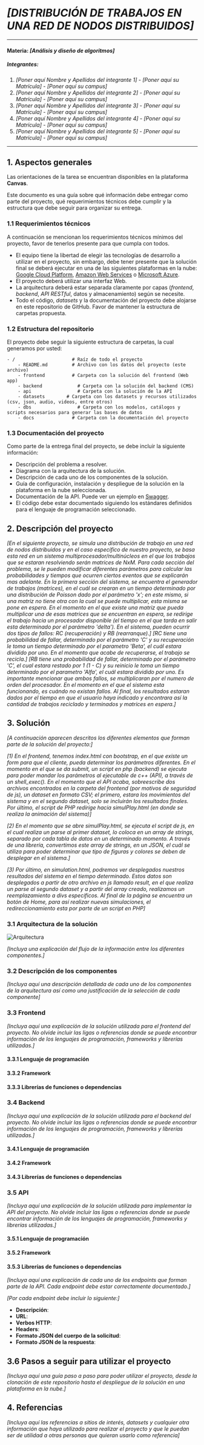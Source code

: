 # *[DISTRIBUCIÓN DE TRABAJOS EN UNA RED DE NODOS DISTRIBUIDOS]*
---
#### Materia: *[Análisis y diseño de algoritmos]*

##### Integrantes:
1. *[Poner aquí Nombre y Apellidos del integrante 1]* - *[Poner aquí su Matrícula]* - *[Poner aquí su campus]*
2. *[Poner aquí Nombre y Apellidos del integrante 2]* - *[Poner aquí su Matrícula]* - *[Poner aquí su campus]*
3. *[Poner aquí Nombre y Apellidos del integrante 3]* - *[Poner aquí su Matrícula]* - *[Poner aquí su campus]*
4. *[Poner aquí Nombre y Apellidos del integrante 4]* - *[Poner aquí su Matrícula]* - *[Poner aquí su campus]*
5. *[Poner aquí Nombre y Apellidos del integrante 5]* - *[Poner aquí su Matrícula]* - *[Poner aquí su campus]*

---
## 1. Aspectos generales

Las orientaciones de la tarea se encuentran disponibles en la plataforma **Canvas**.

Este documento es una guía sobre qué información debe entregar como parte del proyecto, qué requerimientos técnicos debe cumplir y la estructura que debe seguir para organizar su entrega.

### 1.1 Requerimientos técnicos

A continuación se mencionan los requerimientos técnicos mínimos del proyecto, favor de tenerlos presente para que cumpla con todos.

* El equipo tiene la libertad de elegir las tecnologías de desarrollo a utilizar en el proyecto, sin embargo, debe tener presente que la solución final se deberá ejecutar en una de las siguientes plataformas en la nube: [Google Cloud Platform](https://cloud.google.com/?hl=es), [Amazon Web Services](https://aws.amazon.com/) o [Microsoft Azure](https://azure.microsoft.com/es-mx/).
* El proyecto deberá utilizar una interfaz Web.
* La arquitectura deberá estar separada claramente por capas (*frontend*, *backend*, *API RESTful*, datos y almacenamiento) según se necesite.
* Todo el código, *datasets* y la documentación del proyecto debe alojarse en este repositorio de GitHub. Favor de mantener la estructura de carpetas propuesta.

### 1.2 Estructura del repositorio

El proyecto debe seguir la siguiente estructura de carpetas, la cual generamos por usted:
```
- / 			        # Raíz de todo el proyecto
    - README.md			# Archivo con los datos del proyecto (este archivo)
    - frontend			# Carpeta con la solución del frontend (Web app)
    - backend			  # Carpeta con la solución del backend (CMS)
    - api			      # Carpeta con la solución de la API
    - datasets		  # Carpeta con los datasets y recursos utilizados (csv, json, audio, videos, entre otros)
    - dbs			      # Carpeta con los modelos, catálogos y scripts necesarios para generar las bases de datos
    - docs			    # Carpeta con la documentación del proyecto
```

### 1.3 Documentación  del proyecto

Como parte de la entrega final del proyecto, se debe incluir la siguiente información:

* Descripción del problema a resolver.
* Diagrama con la arquitectura de la solución.
* Descripción de cada uno de los componentes de la solución.
* Guía de configuración, instalación y despliegue de la solución en la plataforma en la nube seleccionada.
* Documentación de la API. Puede ver un ejemplo en [Swagger](https://swagger.io/). 
* El código debe estar documentado siguiendo los estándares definidos para el lenguaje de programación seleccionado.

## 2. Descripción del proyecto

*[En el siguiente proyecto, se simula una distribución de trabajo en una red de nodos distribuidos y en el caso específico de nuestro proyecto, se basa esta red en un sistema multiprocesador/multinúcleos en el que los trabajos que se estaran resolviendo serán matrices de NxM. Para cada sección del problema, se le pueden modificar diferentes parámetros para calcular las probabilidades y tiempos que ocurren ciertos eventos que se explicarán mas adelante. En la primera sección del sistema, se encuentra el generador de trabajos (matrices), en el cuál se crearan en un tiempo determinado por una distribución de Poisson dado por el parámetro 'x'; en este mismo, si una matriz no tiene otra con la cual se puede multiplicar, esta misma se pone en espera. En el momento en el que existe una matriz que pueda multiplicar una de esas matrices que se encuentran en espera, se redirige el trabajo hacia un procesador disponible (el tiempo en el que tarda en salir esta determinado por el parámetro 'delta'). En el sistema, pueden ocurrir dos tipos de fallos: RC (recuperación) y RB (rearranque).]* 
*[RC tiene una probabilidad de fallar, determinado por el parámetro 'C' y su recuperación le toma un tiempo determinado por el parametro 'Beta', el cuál estara dividido por uno. En el momento que acabe de recuperarse, el trabajo se recicla.]*
*[RB tiene una probabilidad de fallar, determinado por el parámetro 'C', el cual estara restado por 1 (1 - C) y su reinicio le toma un tiempo determinado por el parametro 'Alfa', el cuál estara dividido por uno. Es importante mencionar que ambos fallos, se multiplicaran por el numero de orden del procesador. En el momento en el que el sistema esta funcionando, es cuándo no existan fallos. Al final, los resultados estaran dados por el tiempo en que el usuario haya indicado y encontrara así la cantidad de trabajos reciclado y terminados y matrices en espera.]*

## 3. Solución

*[A continuación aparecen descritos los diferentes elementos que forman parte de la solución del proyecto:]*

*[1) En el frontend, tenemos index.html con bootstrap, en el que existe un form para que el cliente, pueda determinar los parámetros diferentes. En el momento en el que se da submit, un script en php (backend) se ejecuta para poder mandar los parámetros al ejecutable de c++ (API), a través de un shell_exec(). En el momento que el API acaba, sobreescribe dos archivos encontrados en la carpeta del frontend (por motivos de seguridad de js), un dataset en formato CSV; el primero, estara los movimientos del sistema y en el segundo dataset, solo se incluirán los resultados finales. Por último, el script de PHP redirige hacia simulPlay.html (en donde se realiza la animación del sistema)]*

*[2) En el momento que se abre simulPlay.html, se ejecuta el script de js, en el cual realiza un parse al primer dataset, lo coloca en un array de strings, separado por cada tabla de datos en un determinado momento. A través de una librería, convertimos este array de strings, en un JSON, el cuál se utiliza para poder determinar que tipo de figuras y colores se deben de desplegar en el sistema.]*

*[3) Por último, en simulation.html, podremos ver desplegados nuestros resultados del sistema en el tiempo determinado. Estos datos son desplegados a partir de otro archivo en js llamado result, en el que realiza un parse al segundo dataset y a partir del array creado, realizamos un reemplazamiento a divs específicos. Al final de la página se encuentra un botón de Home, para así realizar nuevas simulaciones, el redireccionamiento esta por parte de un script en PHP]*

### 3.1 Arquitectura de la solución

![Arquitectura](./docs/Architecture.jpeg)

*[Incluya una explicación del flujo de la información entre los diferentes componentes.]*

### 3.2 Descripción de los componentes

*[Incluya aquí una descripción detallada de cada uno de los componentes de la arquitectura así como una justificación de la selección de cada componente]*

### 3.3 Frontend

*[Incluya aquí una explicación de la solución utilizada para el frontend del proyecto. No olvide incluir las ligas o referencias donde se puede encontrar información de los lenguajes de programación, frameworks y librerías utilizadas.]*

#### 3.3.1 Lenguaje de programación
#### 3.3.2 Framework
#### 3.3.3 Librerías de funciones o dependencias

### 3.4 Backend

*[Incluya aquí una explicación de la solución utilizada para el backend del proyecto. No olvide incluir las ligas o referencias donde se puede encontrar información de los lenguajes de programación, frameworks y librerías utilizadas.]*

#### 3.4.1 Lenguaje de programación
#### 3.4.2 Framework
#### 3.4.3 Librerías de funciones o dependencias

### 3.5 API

*[Incluya aquí una explicación de la solución utilizada para implementar la API del proyecto. No olvide incluir las ligas o referencias donde se puede encontrar información de los lenguajes de programación, frameworks y librerías utilizadas.]*

#### 3.5.1 Lenguaje de programación
#### 3.5.2 Framework
#### 3.5.3 Librerías de funciones o dependencias

*[Incluya aquí una explicación de cada uno de los endpoints que forman parte de la API. Cada endpoint debe estar correctamente documentado.]*

*[Por cada endpoint debe incluir lo siguiente:]*

* **Descripción**:
* **URL**:
* **Verbos HTTP**:
* **Headers**:
* **Formato JSON del cuerpo de la solicitud**: 
* **Formato JSON de la respuesta**:


## 3.6 Pasos a seguir para utilizar el proyecto

*[Incluya aquí una guía paso a paso para poder utilizar el proyecto, desde la clonación de este repositorio hasta el despliegue de la solución en una plataforma en la nube.]*

## 4. Referencias

*[Incluya aquí las referencias a sitios de interés, datasets y cualquier otra información que haya utilizado para realizar el proyecto y que le puedan ser de utilidad a otras personas que quieran usarlo como referencia]*
